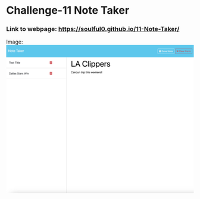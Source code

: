 # Challenge-11 Note Taker

### Link to webpage: https://soulful0.github.io/11-Note-Taker/

Image: 
![Image of proof of completion](/img/11-Note-Taker-Screenshot.png?raw=true "11-Note-Taker.png")

